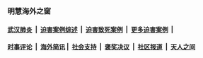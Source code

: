 
### 明慧海外之窗

####  [武汉肺炎](indexes/365.md?t=04290201) &nbsp;|&nbsp;  [迫害案例综述](indexes/328.md?t=04290201) &nbsp;|&nbsp; [迫害致死案例](indexes/277.md?t=04290201)  &nbsp;|&nbsp; [更多迫害案例](indexes/81.md?t=04290201)  &nbsp;|&nbsp; 
####  [时事评论](indexes/19.md?t=04290201) &nbsp;|&nbsp; [海外简讯](indexes/245.md?t=04290201)&nbsp;|&nbsp;  [社会支持](indexes/140.md?t=04290201) &nbsp;|&nbsp; [褒奖决议](indexes/282.md?t=04290201) &nbsp;|&nbsp; [社区报道](indexes/91.md?t=04290201)  &nbsp;|&nbsp; [天人之间](indexes/78.md?t=04290201) 

